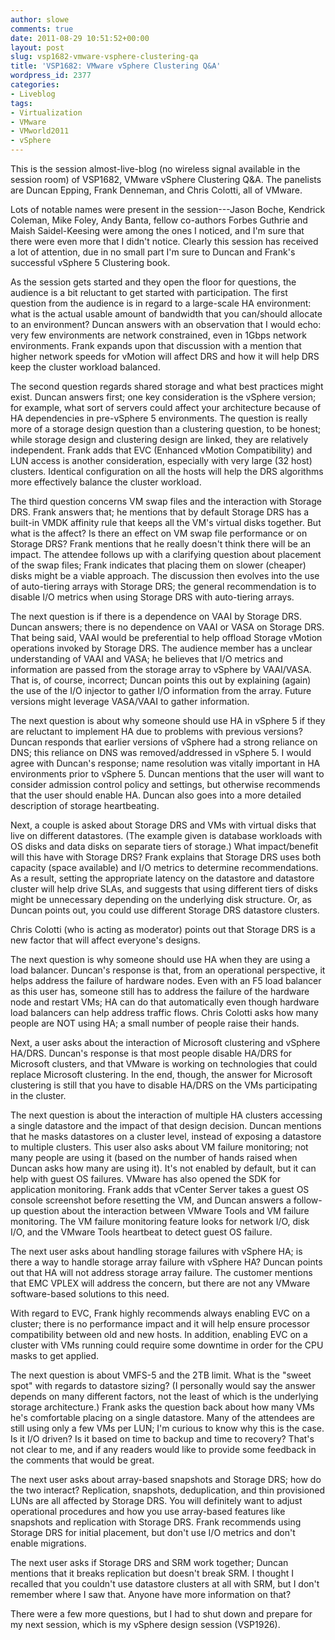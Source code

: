```yaml
---
author: slowe
comments: true
date: 2011-08-29 10:51:52+00:00
layout: post
slug: vsp1682-vmware-vsphere-clustering-qa
title: 'VSP1682: VMware vSphere Clustering Q&A'
wordpress_id: 2377
categories:
- Liveblog
tags:
- Virtualization
- VMware
- VMworld2011
- vSphere
---
```


This is the session almost-live-blog (no wireless signal available in the session room) of VSP1682, VMware vSphere Clustering Q&A. The panelists are Duncan Epping, Frank Denneman, and Chris Colotti, all of VMware.

Lots of notable names were present in the session---Jason Boche, Kendrick Coleman, Mike Foley, Andy Banta, fellow co-authors Forbes Guthrie and Maish Saidel-Keesing were among the ones I noticed, and I'm sure that there were even more that I didn't notice. Clearly this session has received a lot of attention, due in no small part I'm sure to Duncan and Frank's successful vSphere 5 Clustering book.

As the session gets started and they open the floor for questions, the audience is a bit reluctant to get started with participation. The first question from the audience is in regard to a large-scale HA environment: what is the actual usable amount of bandwidth that you can/should allocate to an environment? Duncan answers with an observation that I would echo: very few environments are network constrained, even in 1Gbps network environments. Frank expands upon that discussion with a mention that higher network speeds for vMotion will affect DRS and how it will help DRS keep the cluster workload balanced.

The second question regards shared storage and what best practices might exist. Duncan answers first; one key consideration is the vSphere version; for example, what sort of servers could affect your architecture because of HA dependencies in pre-vSphere 5 environments. The question is really more of a storage design question than a clustering question, to be honest; while storage design and clustering design are linked, they are relatively independent. Frank adds that EVC (Enhanced vMotion Compatibility) and LUN access is another consideration, especially with very large (32 host) clusters. Identical configuration on all the hosts will help the DRS algorithms more effectively balance the cluster workload.

The third question concerns VM swap files and the interaction with Storage DRS. Frank answers that; he mentions that by default Storage DRS has a built-in VMDK affinity rule that keeps all the VM's virtual disks together. But what is the affect? Is there an effect on VM swap file performance or on Storage DRS? Frank mentions that he really doesn't think there will be an impact. The attendee follows up with a clarifying question about placement of the swap files; Frank indicates that placing them on slower (cheaper) disks might be a viable approach. The discussion then evolves into the use of auto-tiering arrays with Storage DRS; the general recommendation is to disable I/O metrics when using Storage DRS with auto-tiering arrays.

The next question is if there is a dependence on VAAI by Storage DRS. Duncan answers; there is no dependence on VAAI or VASA on Storage DRS. That being said, VAAI would be preferential to help offload Storage vMotion operations invoked by Storage DRS. The audience member has a unclear understanding of VAAI and VASA; he believes that I/O metrics and information are passed from the storage array to vSphere by VAAI/VASA. That is, of course, incorrect; Duncan points this out by explaining (again) the use of the I/O injector to gather I/O information from the array. Future versions might leverage VASA/VAAI to gather information.

The next question is about why someone should use HA in vSphere 5 if they are reluctant to implement HA due to problems with previous versions? Duncan responds that earlier versions of vSphere had a strong reliance on DNS; this reliance on DNS was removed/addressed in vSphere 5. I would agree with Duncan's response; name resolution was vitally important in HA environments prior to vSphere 5. Duncan mentions that the user will want to consider admission control policy and settings, but otherwise recommends that the user should enable HA. Duncan also goes into a more detailed description of storage heartbeating.

Next, a couple is asked about Storage DRS and VMs with virtual disks that live on different datastores. (The example given is database workloads with OS disks and data disks on separate tiers of storage.) What impact/benefit will this have with Storage DRS? Frank explains that Storage DRS uses both capacity (space available) and I/O metrics to determine recommendations. As a result, setting the appropriate latency on the datastore and datastore cluster will help drive SLAs, and suggests that using different tiers of disks might be unnecessary depending on the underlying disk structure. Or, as Duncan points out, you could use different Storage DRS datastore clusters.

Chris Colotti (who is acting as moderator) points out that Storage DRS is a new factor that will affect everyone's designs.

The next question is why someone should use HA when they are using a load balancer. Duncan's response is that, from an operational perspective, it helps address the failure of hardware nodes. Even with an F5 load balancer as this user has, someone still has to address the failure of the hardware node and restart VMs; HA can do that automatically even though hardware load balancers can help address traffic flows. Chris Colotti asks how many people are NOT using HA; a small number of people raise their hands.

Next, a user asks about the interaction of Microsoft clustering and vSphere HA/DRS. Duncan's response is that most people disable HA/DRS for Microsoft clusters, and that VMware is working on technologies that could replace Microsoft clustering. In the end, though, the answer for Microsoft clustering is still that you have to disable HA/DRS on the VMs participating in the cluster.

The next question is about the interaction of multiple HA clusters accessing a single datastore and the impact of that design decision. Duncan mentions that he masks datastores on a cluster level, instead of exposing a datastore to multiple clusters. This user also asks about VM failure monitoring; not many people are using it (based on the number of hands raised when Duncan asks how many are using it). It's not enabled by default, but it can help with guest OS failures. VMware has also opened the SDK for application monitoring. Frank adds that vCenter Server takes a guest OS console screenshot before resetting the VM, and Duncan answers a follow-up question about the interaction between VMware Tools and VM failure monitoring. The VM failure monitoring feature looks for network I/O, disk I/O, and the VMware Tools heartbeat to detect guest OS failure.

The next user asks about handling storage failures with vSphere HA; is there a way to handle storage array failure with vSphere HA? Duncan points out that HA will not address storage array failure. The customer mentions that EMC VPLEX will address the concern, but there are not any VMware software-based solutions to this need.

With regard to EVC, Frank highly recommends always enabling EVC on a cluster; there is no performance impact and it will help ensure processor compatibility between old and new hosts. In addition, enabling EVC on a cluster with VMs running could require some downtime in order for the CPU masks to get applied.

The next question is about VMFS-5 and the 2TB limit. What is the "sweet spot" with regards to datastore sizing? (I personally would say the answer depends on many different factors, not the least of which is the underlying storage architecture.) Frank asks the question back about how many VMs he's comfortable placing on a single datastore. Many of the attendees are still using only a few VMs per LUN; I'm curious to know why this is the case. Is it I/O driven? Is it based on time to backup and time to recovery? That's not clear to me, and if any readers would like to provide some feedback in the comments that would be great.

The next user asks about array-based snapshots and Storage DRS; how do the two interact? Replication, snapshots, deduplication, and thin provisioned LUNs are all affected by Storage DRS. You will definitely want to adjust operational procedures and how you use array-based features like snapshots and replication with Storage DRS. Frank recommends using Storage DRS for initial placement, but don't use I/O metrics and don't enable migrations.

The next user asks if Storage DRS and SRM work together; Duncan mentions that it breaks replication but doesn't break SRM. I thought I recalled that you couldn't use datastore clusters at all with SRM, but I don't remember where I saw that. Anyone have more information on that?

There were a few more questions, but I had to shut down and prepare for my next session, which is my vSphere design session (VSP1926).
